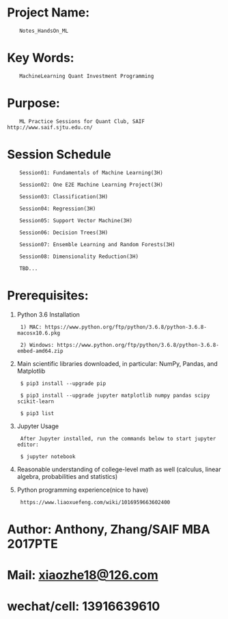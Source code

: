 # Project Name:   

        Notes_HandsOn_ML

# Key Words:     
        
        MachineLearning Quant Investment Programming

# Purpose:      
        
        ML Practice Sessions for Quant Club, SAIF  http://www.saif.sjtu.edu.cn/

# Session Schedule

        Session01: Fundamentals of Machine Learning(3H)
        
        Session02: One E2E Machine Learning Project(3H)
        
        Session03: Classification(3H)
        
        Session04: Regression(3H)
        
        Session05: Support Vector Machine(3H)
        
        Session06: Decision Trees(3H)
        
        Session07: Ensemble Learning and Random Forests(3H)
        
        Session08: Dimensionality Reduction(3H)
        
        TBD...

# Prerequisites:
1. Python 3.6 Installation

        1) MAC: https://www.python.org/ftp/python/3.6.8/python-3.6.8-macosx10.6.pkg
        
        2) Windows: https://www.python.org/ftp/python/3.6.8/python-3.6.8-embed-amd64.zip
        
2. Main scientific libraries downloaded, in particular: NumPy, Pandas, and Matplotlib 
        
        $ pip3 install --upgrade pip

        $ pip3 install --upgrade jupyter matplotlib numpy pandas scipy scikit-learn
        
        $ pip3 list
        
3. Jupyter Usage

        After Jupyter installed, run the commands below to start jupyter editor: 

        $ jupyter notebook

4. Reasonable understanding of college-level math as well (calculus, linear algebra, probabilities and statistics)
5. Python programming experience(nice to have)

        https://www.liaoxuefeng.com/wiki/1016959663602400
    



# Author:         Anthony, Zhang/SAIF MBA 2017PTE 
# Mail:           xiaozhe18@126.com
# wechat/cell:    13916639610
